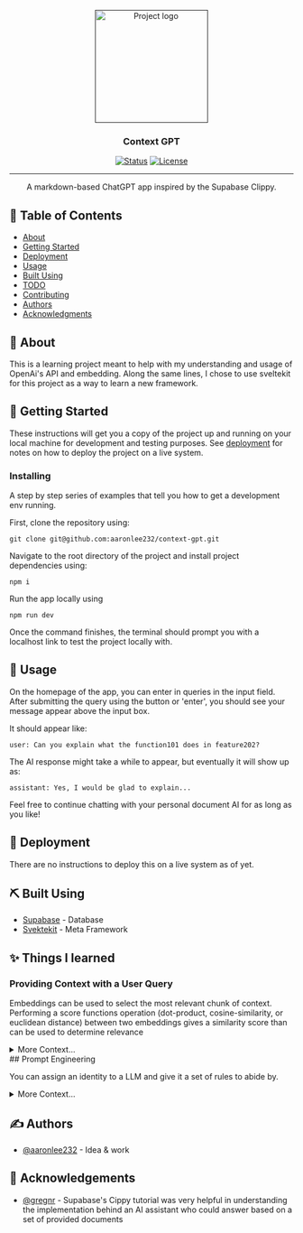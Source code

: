 <p align="center">
  <a href="" rel="noopener">
 <img width=200px height=200px src="https://i.imgur.com/6wj0hh6.jpg" alt="Project logo"></a>
</p>

<h3 align="center">Context GPT</h3>

<div align="center">

[![Status](https://img.shields.io/badge/status-complete-success.svg)]()
[![License](https://img.shields.io/badge/license-MIT-blue.svg)](/LICENSE)

</div>

---

<p align="center"> A markdown-based ChatGPT app inspired by the Supabase Clippy.
    <br> 
</p>

## 📝 Table of Contents

- [About](#about)
- [Getting Started](#getting_started)
- [Deployment](#deployment)
- [Usage](#usage)
- [Built Using](#built_using)
- [TODO](../TODO.md)
- [Contributing](../CONTRIBUTING.md)
- [Authors](#authors)
- [Acknowledgments](#acknowledgement)

## 🧐 About <a name = "about"></a>

This is a learning project meant to help with my understanding and usage of OpenAi's API and embedding. Along the same lines, I chose to use sveltekit for this project as a way to learn a new framework.

## 🏁 Getting Started <a name = "getting_started"></a>

These instructions will get you a copy of the project up and running on your local machine for development and testing purposes. See [deployment](#deployment) for notes on how to deploy the project on a live system.

### Installing

A step by step series of examples that tell you how to get a development env running.

First, clone the repository using:

```
git clone git@github.com:aaronlee232/context-gpt.git
```

Navigate to the root directory of the project and install project dependencies using:

```
npm i
```

Run the app locally using

```
npm run dev
```

Once the command finishes, the terminal should prompt you with a localhost link to test the project locally with.

## 🎈 Usage <a name="usage"></a>

On the homepage of the app, you can enter in queries in the input field. After submitting the query using the button or 'enter', you should see your message appear above the input box.

It should appear like:

```
user: Can you explain what the function101 does in feature202?
```

The AI response might take a while to appear, but eventually it will show up as:

```
assistant: Yes, I would be glad to explain...
```

Feel free to continue chatting with your personal document AI for as long as you like!

## 🚀 Deployment <a name = "deployment"></a>

There are no instructions to deploy this on a live system as of yet.

## ⛏️ Built Using <a name = "built_using"></a>

- [Supabase](https://supabase.com/) - Database
- [Svektekit](https://kit.svelte.dev/) - Meta Framework

## ✨ Things I learned

### Providing Context with a User Query

Embeddings can be used to select the most relevant chunk of context. Performing a score functions operation (dot-product, cosine-similarity, or euclidean distance) between two embeddings gives a similarity score than can be used to determine relevance

<details><summary>More Context...</summary>

I knew coming into this project that I needed a way to provide additional context to the LLM model if I wanted it to respond to queries using the documents I provided it with.

After a bit of research, I realized that I had three options:

1. Fine-tune a model with my documents
2. Send all my documents before any user queries
3. Use embeddings to select the most relevant chunks of my document to send with my user queries

With this project being primarily a learning project, costly solutions were unfortunately not feasable, elimating fine-tuning. Between the last two options, I ended up choosing option 3 due to its elegance (and because sending many documents would likely rack of a hefty bill as well).

</details>
## Prompt Engineering

You can assign an identity to a LLM and give it a set of rules to abide by.

<details><summary>More Context...</summary>
Being able to restrict the scope of what the LLM could use as a resource to respond to a query was a blessing and a curse.
<br/>
<br/>
On one hand, it enabled me to restrict the LLM from straying from the contents of the documents and hallucinating answers, but on the other hand it was difficult to balance the restrictiveness of the prompt in a way that it could still reference conversation details without hallucinating.

</details>

## ✍️ Authors <a name = "authors"></a>

- [@aaronlee232](https://github.com/aaronlee232) - Idea & work

## 🎉 Acknowledgements <a name = "acknowledgement"></a>

- [@gregnr](https://github.com/supabase/supabase/commits?author=gregnr) - Supabase's Cippy tutorial was very helpful in understanding the implementation behind an AI assistant who could answer based on a set of provided documents
